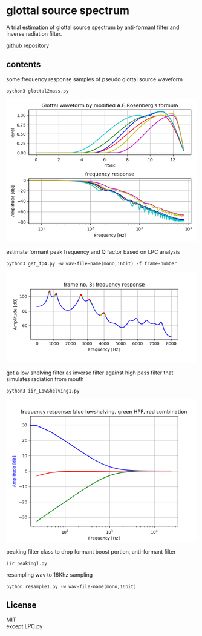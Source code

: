 # glottal source spectrum   

A trial estimation of glottal source spectrum by anti-formant filter and inverse radiation filter.  

[github repository](https://github.com/shun60s/glottal-source-spectrum/)  

## contents  

some frequency response  samples of pseudo glottal source waveform  
```
python3 glottal2mass.py
```
![figure1](docs/glottalwaves2freqres.png) 


estimate formant peak frequency and Q factor based on LPC analysis  
```
python3 get_fp4.py -w wav-file-name(mono,16bit) -f frame-number
```
![figure2](docs/formant_and_Q-3dB_points-a-3.png)  


get a low shelving filter as inverse filter against high pass filter that simulates radiation from mouth  
```
python3 iir_LowShelving1.py
```
![figure3](docs/lowShelving2HPF.png)  


peaking filter class to drop formant boost portion, anti-formant filter  
```
iir_peaking1.py
```


resampling wav to 16Khz sampling  
```
python resample1.py -w wav-file-name(mono,16bit)  
```


## License    
MIT  
except LPC.py  

